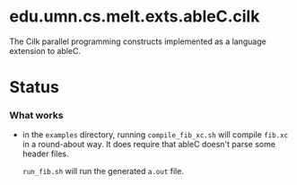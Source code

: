 # edu.umn.cs.melt.exts.ableC.cilk

The Cilk parallel programming constructs implemented as a language
extension to ableC.

# Status

### What works
+ in the `examples` directory, running `compile_fib_xc.sh` will
  compile `fib.xc` in a round-about way.
  It does require that ableC doesn't parse some header files.

  `run_fib.sh` will run the generated `a.out` file.
    

